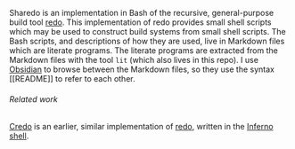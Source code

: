 Sharedo is an implementation in Bash of the recursive, general-purpose build tool [redo](https://redo.readthedocs.io/en/latest/).  This implementation of redo provides small shell scripts which may be used to construct build systems from small shell scripts.  The Bash scripts, and descriptions of how they are used, live in Markdown files which are literate programs.  The literate programs are extracted from the Markdown files with the tool `lit` (which also lives in this repo).  I use [Obsidian](https://obsidian.md/) to browse between the Markdown files, so they use the syntax [[README]] to refer to each other.

###### Related work

[Credo](https://github.com/catenate/credo) is an earlier, similar implementation of [redo](https://redo.readthedocs.io/en/latest/), written in the [Inferno shell](http://www.vitanuova.com/inferno/papers/sh.html).

